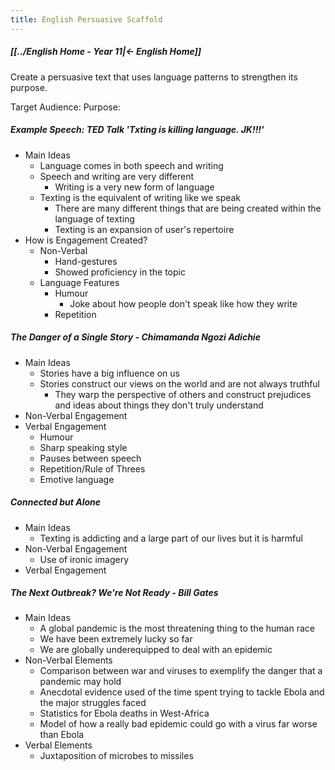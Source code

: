 ```yaml
---
title: English Persuasive Scaffold
---
```


##### [[../English Home - Year 11|← English Home]]

Create a persuasive text that uses language patterns to strengthen its purpose.

Target Audience:
Purpose:

##### Example Speech: TED Talk 'Txting is killing language. JK!!!'
- Main Ideas
	- Language comes in both speech and writing
	- Speech and writing are very different
		- Writing is a very new form of language
	- Texting is the equivalent of writing like we speak
		- There are many different things that are being created within the language of texting
		- Texting is an expansion of user's repertoire
- How is Engagement Created?
	- Non-Verbal
		- Hand-gestures
		- Showed proficiency in the topic
	- Language Features
		- Humour
			- Joke about how people don't speak like how they write
		- Repetition

##### The Danger of a Single Story - Chimamanda Ngozi Adichie
- Main Ideas
	- Stories have a big influence on us
	- Stories construct our views on the world and are not always truthful
		- They warp the perspective of others and construct prejudices and ideas about things they don't truly understand
- Non-Verbal Engagement
- Verbal Engagement
	- Humour
	- Sharp speaking style
	- Pauses between speech
	- Repetition/Rule of Threes
	- Emotive language

##### Connected but Alone
- Main Ideas
	- Texting is addicting and a large part of our lives but it is harmful
- Non-Verbal Engagement
	- Use of ironic imagery
- Verbal Engagement

##### The Next Outbreak? We're Not Ready - Bill Gates
- Main Ideas
	- A global pandemic is the most threatening thing to the human race
	- We have been extremely lucky so far
	- We are globally underequipped to deal with an epidemic
- Non-Verbal Elements
	- Comparison between war and viruses to exemplify the danger that a pandemic may hold
	- Anecdotal evidence used of the time spent trying to tackle Ebola and the major struggles faced
	- Statistics for Ebola deaths in West-Africa
	- Model of how a really bad epidemic could go with a virus far worse than Ebola
- Verbal Elements
	- Juxtaposition of microbes to missiles


